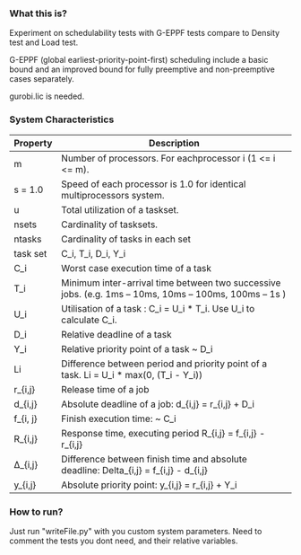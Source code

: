 ### What this is?
Experiment on schedulability tests with G-EPPF tests compare to Density test and Load test. 

G-EPPF (global earliest-priority-point-first) scheduling include a basic bound and an improved bound for fully preemptive and non-preemptive cases separately. 

gurobi.lic is needed.

### System Characteristics
| Property | Description |
| ---------| ----------- |
|  m | Number of processors. For eachprocessor i (1 <= i <= m).  |
|  s = 1.0 |  Speed of each processor is 1.0 for identical multiprocessors system. |
| u | Total utilization of a taskset.|
|  nsets |  Cardinality of tasksets. |
| ntasks | Cardinality of tasks in each set|
| task set  |C_i, T_i, D_i, Y_i  |
| C_i | Worst case execution time of a task |
| T_i   | Minimum inter-arrival time between two successive jobs. (e.g. 1ms – 10ms, 10ms – 100ms, 100ms – 1s ) |
| U_i  | Utilisation of a task : C_i = U_i * T_i. Use U_i to calculate C_i.|
| D_i | Relative deadline of a task |
| Y_i | Relative priority point of a task ~ D_i|
| Li | Difference between period and priority point of a task. Li = U_i * max(0, (T_i - Y_i))|
| r_{i,j} | Release time of a job |
| d_{i,j} | Absolute deadline of a job: d_{i,j} = r_{i,j} + D_i |
| f_{i, j} | Finish execution time: ~ C_i |
| R_{i,j} | Response time, executing period R_{i,j} = f_{i,j} - r_{i,j} |
| ∆_{i,j} |  Difference between finish time and absolute deadline: Delta_{i,j} = f_{i,j} - d_{i,j}  |
| y_{i,j}   | Absolute priority point: y_{i,j} = r_{i,j} + Y_i  |


### How to run?
Just run "writeFile.py" with you custom system parameters.
Need to comment the tests you dont need, and their relative variables. 
